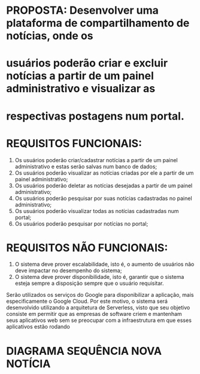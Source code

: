 # PROPOSTA: Desenvolver uma plataforma de compartilhamento de notícias, onde os
# usuários poderão criar e excluir notícias a partir de um painel administrativo e visualizar as
# respectivas postagens num portal.

# REQUISITOS FUNCIONAIS:
1. Os usuários poderão criar/cadastrar notícias a partir de um painel administrativo e
estas serão salvas num banco de dados;
2. Os usuários poderão visualizar as notícias criadas por ele a partir de um painel
administrativo;
3. Os usuários poderão deletar as notícias desejadas a partir de um painel
administrativo;
4. Os usuários poderão pesquisar por suas notícias cadastradas no painel
administrativo;
5. Os usuários poderão visualizar todas as notícias cadastradas num portal;
6. Os usuários poderão pesquisar por notícias no portal;
# REQUISITOS NÃO FUNCIONAIS:
1. O sistema deve prover escalabilidade, isto é, o aumento de usuários não deve
impactar no desempenho do sistema;
2. O sistema deve prover disponibilidade, isto é, garantir que o sistema esteja sempre a
disposição sempre que o usuário requisitar.

Serão utilizados os serviços do Google para disponibilizar a aplicação, mais
especificamente o Google Cloud. Por este motivo, o sistema será desenvolvido utilizando a
arquitetura de Serverless, visto que seu objetivo consiste em permitir que as empresas de
software criem e mantenham seus aplicativos web sem se preocupar com a infraestrutura
em que esses aplicativos estão rodando

# DIAGRAMA SEQUÊNCIA NOVA NOTÍCIA
